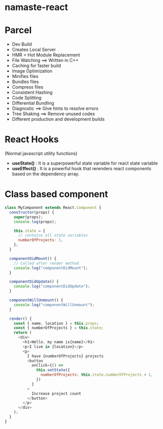 # namaste-react

# Parcel

- Dev Build
- Creates Local Server
- HMR = Hot Module Replacement
- File Watching ==> Written in C++
- Caching for faster build
- Image Optimization
- Minifies files
- Bundles files
- Compress files
- Consistent Hashing
- Code Splitting
- Differential Bundling
- Diagnostic ==> Give hints to resolve errors
- Tree Shaking ==> Remove unused codes
- Different production and development builds

# React Hooks

(Normal javascript utility functions)

- **useState()** : It is a superpowerful state variable for react state variable
- **useEffect()** : It is a powerful hook that rerenders react components based on the dependency array.

# Class based component

```javascript
class MyComponent extends React.Component {
  constructor(props) {
    super(props);
    console.log(props);

    this.state = {
      // contains all state variables
      numberOfProjects: 1,
    };
  }

  componentDidMount() {
    // Called after render method
    console.log("componentDidMount");
  }

  componentDidUpdate() {
    console.log("componentDidUpdate");
  }

  componentWillUnmount() {
    console.log("componentWillUnmount");
  }

  render() {
    const { name, location } = this.props;
    const { numberOfProjects } = this.state;
    return (
      <div>
        <h1>Hello, my name is{name}</h1>
        <p>I live in {location}</p>
        <p>
          I have {numberOfProjects} projects
          <button
            onClick={() =>
              this.setState({
                numberOfProjects: this.state.numberOfProjects + 1,
              })
            }
          >
            Increase project count
          </button>
        </p>
      </div>
    );
  }
}
```
